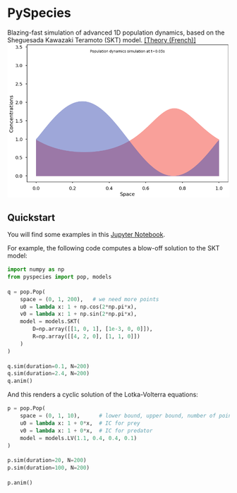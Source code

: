 # PySpecies

Blazing-fast simulation of advanced 1D population dynamics, based on the Sheguesada Kawazaki Teramoto (SKT) model. [[Theory (French)]](./misc/theory.pdf)
![Population dynamics simulation](./misc/SKT.gif)

## Quickstart

You will find some examples in this [Jupyter Notebook](./src/Basic-Usage.ipynb).

For example, the following code computes a blow-off solution to the SKT model:

```python
import numpy as np
from pyspecies import pop, models

q = pop.Pop(
    space = (0, 1, 200),   # we need more points
    u0 = lambda x: 1 + np.cos(2*np.pi*x),
    v0 = lambda x: 1 + np.sin(2*np.pi*x),
    model = models.SKT(
        D=np.array([[1, 0, 1], [1e-3, 0, 0]]),
        R=np.array([[4, 2, 0], [1, 1, 0]])
    )
)

q.sim(duration=0.1, N=200)
q.sim(duration=2.4, N=200)
q.anim()
```

And this renders a cyclic solution of the Lotka-Volterra equations:

```python
p = pop.Pop(
    space = (0, 1, 10),      # lower bound, upper bound, number of points
    u0 = lambda x: 1 + 0*x,  # IC for prey
    v0 = lambda x: 1 + 0*x,  # IC for predator
    model = models.LV(1.1, 0.4, 0.4, 0.1)
)

p.sim(duration=20, N=200)
p.sim(duration=100, N=200)

p.anim()
```
